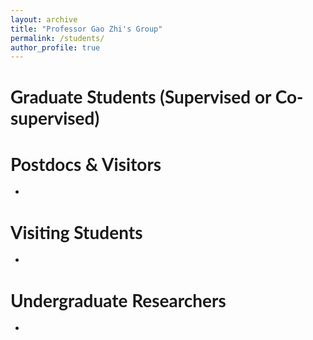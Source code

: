 ```yaml
---
layout: archive
title: "Professor Gao Zhi's Group"
permalink: /students/
author_profile: true
---
```


# Graduate Students (Supervised or Co-supervised)

<!-- <table width="100%" align="center" border="0" cellspacing="0" cellpadding="0">
    <tr>
        <td ><center><img src="..\images\students\group1.jpg" width="600" ><p>Group Photo</p></center></td>
    </tr>
</table> -->
<!-- 
<table width="100%" align="center" border="0" cellspacing="0" cellpadding="0">
    <tr>
        <td ><center><a href="https://gaozhinuswhu.com/students/hongji"><img src="..\images\students\default.jpg" width="100" ><p>Hong Ji</p></a></center></td>
        <td ><center><a href="https://gaozhinuswhu.com/students/xuhuizhao"><img src="../images/students/default.jpg" width="100" ><p>Xuhui Zhao</p></a></center></td>
        <td ><center><a href="https://gaozhinuswhu.com/students/shuaibingliu"><img src="../images/students/default.jpg" width="100" ><p>Shuaibing Liu</p></a></center></td>
        <td ><center><a href="https://gaozhinuswhu.com/students/wenbosun"><img src="../images/students/default.jpg" width="100" ><p>Wenbo Sun</p></a></center></td>
    </tr>
    <tr>
        <td ><center><a href="https://gaozhinuswhu.com/students/ziyaoli"><img src="../images/students/default.jpg" width="100" ><p>Ziyao Li</p></a></center></td>
        <td ><center><a href="https://gaozhinuswhu.com/students/zhipenglin"><img src="../images/students/default.jpg" width="100" ><p>Zhipeng Lin</p></a></center></td>
        <td ><center><a href="https://gaozhinuswhu.com/students/mincao"><img src="../images/students/default.jpg" width="100" ><p>Min Cao</p></a></center></td>
        <td ><center><a href="https://gaozhinuswhu.com/students/xinwu"><img src="../images/students/default.jpg" width="100" ><p>Xin Wu</p></a></center></td>
    </tr>
    <tr>
        <td ><center><a href="https://gaozhinuswhu.com/students/xiaoqingshen"><img src="../images/students/default.jpg" width="100" ><p>Xiaoqing Shen</p></a></center></td>
        <td ><center><a href="https://gaozhinuswhu.com/students/yuwan"><img src="../images/students/default.jpg" width="100" ><p>Yu Wan</p></a></center></td>
        <td ><center><a href="https://gaozhinuswhu.com/students/canli"><img src="../images/students/default.jpg" width="100" ><p>Can Li</p></a></center></td>
        <td ><center><a href="https://gaozhinuswhu.com/students/jialiu"><img src="../images/students/default.jpg" width="100" ><p>Jia Liu</p></a></center></td>
    </tr>
    <tr>
        <td ><center><a href="https://gaozhinuswhu.com/students/haoli"><img src="../images/students/default.jpg" width="100" ><p>Hao Li</p></a></center></td>
        <td ><center><a href="https://gaozhinuswhu.com/students/minyangxu"><img src="../images/students/default.jpg" width="100" ><p>Minyang Xu</p></a></center></td>
        <td ><center><a href="https://gaozhinuswhu.com/students/yushengqin"><img src="../images/students/default.jpg" width="100" ><p>Yusheng Qin</p></a></center></td>
        <td ><center><a href="https://gaozhinuswhu.com/students/haoranli"><img src="../images/students/default.jpg" width="100" ><p>Haoran Li</p></a></center></td>
    </tr>
</table> -->
<!-- 
[Hong Ji](https://gaozhinuswhu.com/students/hongji)
[Xuhui Zhao](https://gaozhinuswhu.com/students/xuhuizhao)
[Shuaibing Liu](https://gaozhinuswhu.com/students/shuaibingliu)
[Wenbo Sun](https://gaozhinuswhu.com/students/wenbosun)
[Ziyao Li](https://gaozhinuswhu.com/students/ziyaoli)
[Zhipeng Lin](https://gaozhinuswhu.com/students/zhipenglin)
[Min Cao](https://gaozhinuswhu.com/students/mincao)
[Xin Wu](https://gaozhinuswhu.com/students/xinwu)
[Xiaoqing Shen](https://gaozhinuswhu.com/students/xiaoqingshen)
[Can Li](https://gaozhinuswhu.com/students/canli)
[Yu Wan](https://gaozhinuswhu.com/students/yuwan)
[Jia Liu](https://gaozhinuswhu.com/students/jialiu)
[Minyang Xu](https://gaozhinuswhu.com/students/minyangxu)
[Hao Li](https://gaozhinuswhu.com/students/haoli)
[Yusheng Qin](https://gaozhinuswhu.com/students/yushengqin) -->

# Postdocs & Visitors
-

# Visiting Students
-

# Undergraduate Researchers
-



<style type="text/css">
    /* Color scheme stolen from Sergey Karayev */
    a {
    color: #1772d0;
    text-decoration:none !important;
    }
    a:focus, a:hover {
    color: #f09228;
    text-decoration:none !important;
    }
    table,td,th,tr{
    	border:none !important;
    }
    body,td,th,tr,p,a {
    font-family: 'Lato', Verdana, Helvetica, sans-serif;
    }
    strong {
    font-family: 'Lato', Verdana, Helvetica, sans-serif;
    }
    heading {
    font-family: 'Lato', Verdana, Helvetica, sans-serif;
    }
    name {
    font-family: 'Lato', Verdana, Helvetica, sans-serif;
    }
    .one
    {
    width: 160px;
    height: 160px;
    position: relative;
    }
    .two
    {
    width: 160px;
    height: 160px;
    position: absolute;
    transition: opacity .2s ease-in-out;
    -moz-transition: opacity .2s ease-in-out;
    -webkit-transition: opacity .2s ease-in-out;
    }
    .fade {
     transition: opacity .2s ease-in-out;
     -moz-transition: opacity .2s ease-in-out;
     -webkit-transition: opacity .2s ease-in-out;
    }
    span.highlight {
        background-color: #ffffd0;
    }
</style>



